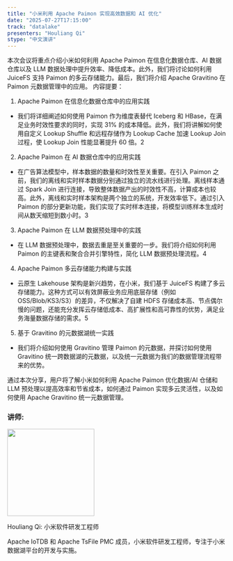 ```yaml
---
title: "小米利用 Apache Paimon 实现高效数据和 AI 优化"
date: "2025-07-27T17:15:00"
track: "datalake"
presenters: "Houliang Qi"
stype: "中文演讲"
---
```


本次会议将重点介绍小米如何利用 Apache Paimon 在信息化数据仓库、AI 数据仓库以及 LLM 数据处理中提升效率、降低成本。此外，我们将讨论如何利用 JuiceFS 支持 Paimon 的多云存储能力。最后，我们将介绍 Apache Gravitino 在 Paimon 元数据管理中的应用。
内容提要：
1. Apache Paimon 在信息化数据仓库中的应用实践
  - 我们将详细阐述如何使用 Paimon 作为维度表替代 Iceberg 和 HBase，在满足业务时效性要求的同时，实现 31% 的成本降低。此外，我们将讲解如何使用自定义 Lookup Shuffle 和远程存储作为 Lookup Cache 加速 Lookup Join 过程，使 Lookup Join 性能显著提升 60 倍。2
2. Apache Paimon 在 AI 数据仓库中的应用实践
  - 在广告算法模型中，样本数据的数量和时效性至关重要。在引入 Paimon 之前，我们的离线和实时样本数据分别通过独立的流水线进行处理。离线样本通过 Spark Join 进行连接，导致整体数据产出的时效性不高，计算成本也较高。此外，离线和实时样本架构是两个独立的系统，开发效率低下。通过引入 Paimon 的部分更新功能，我们实现了实时样本连接，将模型训练样本生成时间从数天缩短到数小时。3
3. Apache Paimon 在 LLM 数据预处理中的实践
  - 在 LLM 数据预处理中，数据去重是至关重要的一步。我们将介绍如何利用 Paimon 的主键表和聚合合并引擎特性，简化 LLM 数据预处理流程。4
4. Apache Paimon 多云存储能力构建与实践
 - 云原生 Lakehouse 架构是新兴趋势，在小米，我们基于 JuiceFS 构建了多云存储能力。这种方式可以有效屏蔽业务应用底层存储（例如 OSS/Blob/KS3/S3）的差异，不仅解决了自建 HDFS 存储成本高、节点偶尔慢的问题，还能充分发挥云存储低成本、高扩展性和高可靠性的优势，满足业务海量数据存储的需求。5
5. 基于 Gravitino 的元数据湖统一实践
  - 我们将介绍如何使用 Gravitino 管理 Paimon 的元数据，并探讨如何使用 Gravitino 统一跨数据湖的元数据，以及统一元数据为我们的数据管理流程带来的优势。

通过本次分享，用户将了解小米如何利用 Apache Paimon 优化数据/AI 仓储和 LLM 预处理以提高效率和节省成本，如何通过 Paimon 实现多云灵活性，以及​​如何使用 Apache Gravitino 统一元数据管理。

### 讲师:

<img src="https://sessionize.com/image/8968-400o400o1-XFskLG5iSQjayU8GPBBL9V.jpg" width="200" /><br/>

Houliang Qi: 小米软件研发工程师

Apache IoTDB 和 Apache TsFile PMC 成员，小米软件研发工程师，专注于小米数据湖平台的开发与实施。